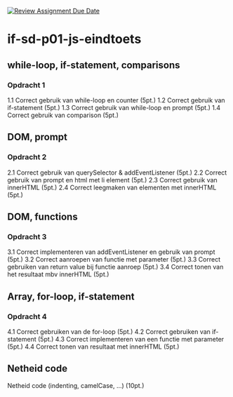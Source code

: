 [![Review Assignment Due Date](https://classroom.github.com/assets/deadline-readme-button-24ddc0f5d75046c5622901739e7c5dd533143b0c8e959d652212380cedb1ea36.svg)](https://classroom.github.com/a/U8g2RKBH)

# if-sd-p01-js-eindtoets

## while-loop, if-statement, comparisons

### Opdracht 1

1.1 Correct gebruik van while-loop en counter (5pt.)
1.2 Correct gebruik van if-statement (5pt.)
1.3 Correct gebruik van while-loop en prompt (5pt.)
1.4 Correct gebruik van comparison (5pt.)

## DOM, prompt

### Opdracht 2

2.1 Correct gebruik van querySelector & addEventListener (5pt.)
2.2 Correct gebruik van prompt en html met li element (5pt.)
2.3 Correct gebruik van innerHTML (5pt.)
2.4 Correct leegmaken van elementen met innerHTML (5pt.)

## DOM, functions

### Opdracht 3

3.1 Correct implementeren van addEventListener en gebruik van prompt (5pt.)
3.2 Correct aanroepen van functie met parameter (5pt.)
3.3 Correct gebruiken van return value bij functie aanroep (5pt.)
3.4 Correct tonen van het resultaat mbv innerHTML (5pt.)

## Array, for-loop, if-statement

### Opdracht 4

4.1 Correct gebruiken van de for-loop (5pt.)
4.2 Correct gebruiken van if-statement (5pt.)
4.3 Correct implementeren van een functie met parameter (5pt.)
4.4 Correct tonen van resultaat met innerHTML (5pt.)

## Netheid code

Netheid code (indenting, camelCase, …) (10pt.)
